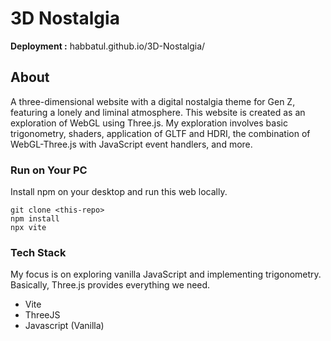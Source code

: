 # 3D Nostalgia
**Deployment :** habbatul.github.io/3D-Nostalgia/

## About

A three-dimensional website with a digital nostalgia theme for Gen Z, featuring a lonely and liminal atmosphere. This website is created as an exploration of WebGL using Three.js. My exploration involves basic trigonometry, shaders, application of GLTF and HDRI, the combination of WebGL-Three.js with JavaScript event handlers, and more.

### Run on Your PC

Install npm on your desktop and run this web locally.

```
git clone <this-repo>
npm install
npx vite
```

### Tech Stack

My focus is on exploring vanilla JavaScript and implementing trigonometry. Basically, Three.js provides everything we need.

- Vite
- ThreeJS
- Javascript (Vanilla)